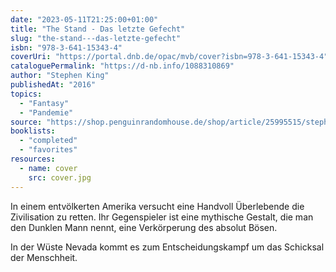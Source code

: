 ```yaml
---
date: "2023-05-11T21:25:00+01:00"
title: "The Stand - Das letzte Gefecht"
slug: "the-stand---das-letzte-gefecht"
isbn: "978-3-641-15343-4"
coverUri: "https://portal.dnb.de/opac/mvb/cover?isbn=978-3-641-15343-4"
cataloguePermalink: "https://d-nb.info/1088310869"
author: "Stephen King"
publishedAt: "2016"
topics:
  - "Fantasy"
  - "Pandemie"
source: "https://shop.penguinrandomhouse.de/shop/article/25995515/stephen_king_the_stand_das_letzte_gefecht.html"
booklists:
  - "completed"
  - "favorites"
resources:
  - name: cover
    src: cover.jpg
---
```

In einem entvölkerten Amerika versucht eine Handvoll Überlebende die 
Zivilisation zu retten. Ihr Gegenspieler ist eine mythische Gestalt, die man den 
Dunklen Mann nennt, eine Verkörperung des absolut Bösen.

In der Wüste Nevada kommt es zum Entscheidungskampf um das Schicksal der 
Menschheit.